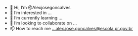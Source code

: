 - 👋 Hi, I’m @Alexjosegoncalves
- 👀 I’m interested in ...
- 🌱 I’m currently learning ...
- 💞️ I’m looking to collaborate on ...
- 📫 How to reach me ...alex.jose.goncalves@escola.pr.gov.br

<!---
Alexjosegoncalves/Alexjosegoncalves is a ✨ special ✨ repository because its `README.md` (this file) appears on your GitHub profile.
You can click the Preview link to take a look at your changes.
--->
